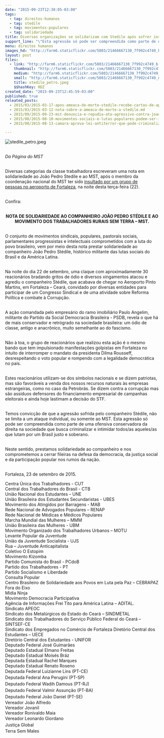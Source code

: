 ```yaml
---
date: "2015-09-23T12:30:05-03:00"
tags:
  - tag: direitos-humanos
  - tag: stedile
  - tag: movimentos-populares
  - tag: solidariedade
title: Diversas organizações se solidarizam com Stedile após sofrer insultos em Fortaleza
support_line: "\"Esta agressão só pode ser compreendida como parte de uma ofensiva conservadora da direita na sociedade que busca criminalizar e intimidar todos/as aqueles/as que lutam por um Brasil justo e soberano\"."
menu: direitos humanos
images_hd: "http://farm6.staticflickr.com/5803/21466667130_7f992c4749_b.jpg"
layout: post
files:
  - link: "http://farm6.staticflickr.com/5803/21466667130_7f992c4749_b.jpg"
    thumbnail: "http://farm6.staticflickr.com/5803/21466667130_7f992c4749_t.jpg"
    medium: "http://farm6.staticflickr.com/5803/21466667130_7f992c4749_z.jpg"
    small: "http://farm6.staticflickr.com/5803/21466667130_7f992c4749_n.jpg"
    title: stedile_petro.jpeg
    $$hashKey: 0DZ
created_date: "2015-09-23T12:45:59-03:00"
published: true
releated_posts:
  - 2015/03/2015-03-17-apos-ameaca-de-morte-stedile-recebe-cartas-de-apoio-e-solidariedade-de-vindas-de-todo-o-mundo.md
  - 2015/03/2015-03-12-nota-sobre-a-ameaca-de-morte-a-stedile.md
  - 2015/09/2015-09-23-mst-denuncia-e-repudia-ato-agressivo-contra-joao-pedro-stedile.md
  - 2015/08/2015-08-10-movimentos-sociais-e-lutas-populares-podem-ser-incluidos-em-lei-antiterrorismo.md
  - 2015/08/2015-08-13-camara-aprova-lei-antiterror-que-pode-criminalizar-movimentos-populares.md

---
```

<p><img alt="stedile_petro.jpeg" src="http://farm6.staticflickr.com/5803/21466667130_7f992c4749_b.jpg" /><br />
&nbsp;</p>

<p><em>Da P&aacute;gina do MST</em></p>

<p><br />
Diversas categorias da classe trabalhadora escreveram uma nota em solidariedade ao Jo&atilde;o Pedro Stedile e ao MST, ap&oacute;s o membro da coordena&ccedil;&atilde;o nacional do MST ter sido <a href="http://www.mst.org.br/2015/09/23/mst-denuncia-e-repudia-ato-agressivo-contra-joao-pedro-stedile.html">insultado por um grupo de pessoas&nbsp;no aeroporto de Fortaleza</a>, na noite desta ter&ccedil;a-feira (22).</p>

<p><br />
Confira:</p>

<p style="text-align: center;"><br />
<strong>NOTA DE SOLIDARIEDADE AO COMPANHEIRO JO&Atilde;O PEDRO ST&Eacute;DILE E AO MOVIMENTO DOS TRABALHADORES RURAIS SEM TERRA &ndash; MST.</strong></p>

<p><br />
O conjunto de movimentos sindicais, populares, pastorais sociais, parlamentares progressistas e intelectuais comprometidos com a luta do povo brasileiro, vem por meio desta nota prestar solidariedade ao companheiro Jo&atilde;o Pedro St&eacute;dile, hist&oacute;rico militante das lutas sociais do Brasil e da Am&eacute;rica Latina.</p>

<p><br />
Na noite do dia 22 de setembro, uma claque com aproximadamente 30 reacion&aacute;rios bradando gritos de &oacute;dio e diversos xingamentos atacou e agrediu o companheiro St&eacute;dile, que acabava de chegar no Aeroporto Pinto Martins, em Fortaleza &ndash; Cear&aacute;, convidado por diversas entidades para participar de um Congresso Sindical e de uma atividade sobre Reforma Pol&iacute;tica e combate &agrave; Corrup&ccedil;&atilde;o.&nbsp;</p>

<p><br />
A a&ccedil;&atilde;o comandada pelo empres&aacute;rio do ramo imobili&aacute;rio Paulo Angelim, militante do Partido da Social Democracia Brasileira - PSDB, revela o que h&aacute; de mais conservador e retr&oacute;grado na sociedade brasileira: um &oacute;dio de classe, antigo e anacr&ocirc;nico, muito semelhante ao do fascismo.</p>

<p><br />
N&atilde;o &agrave; toa, o grupo de reacion&aacute;rios que realizou esta a&ccedil;&atilde;o &eacute; o mesmo bando que tem impulsionado manifesta&ccedil;&otilde;es golpistas em Fortaleza no intuito de interromper o mandato da presidenta Dilma Rousseff, desrespeitando o voto popular e rompendo com a legalidade democr&aacute;tica no pa&iacute;s.</p>

<p><br />
Estes reacion&aacute;rios utilizam-se dos s&iacute;mbolos nacionais e se dizem patriotas, mas s&atilde;o favor&aacute;veis a venda dos nossos recursos naturais &agrave;s empresas estrangeiras, como no caso da Petrobr&aacute;s. Se dizem contra a corrup&ccedil;&atilde;o mas s&atilde;o ass&iacute;duos defensores do financiamento empresarial de campanhas eleitorais e ainda hoje lastimam a decis&atilde;o do STF.&nbsp;</p>

<p><br />
Temos convic&ccedil;&atilde;o de que a agress&atilde;o sofrida pelo companheiro St&eacute;dile, n&atilde;o se limita a um ataque individual, ou somente ao MST. Esta agress&atilde;o s&oacute; pode ser compreendida como parte de uma ofensiva conservadora da direita na sociedade que busca criminalizar e intimidar todos/as aqueles/as que lutam por um Brasil justo e soberano.&nbsp;</p>

<p><br />
Neste sentido, prestamos solidariedade ao companheiro e nos comprometemos a cerrar fileiras na defesa da democracia, da justi&ccedil;a social e da participa&ccedil;&atilde;o popular nos rumos da na&ccedil;&atilde;o.</p>

<p><br />
Fortaleza, 23 de setembro de 2015.</p>

<p>Centra &Uacute;nica dos Trabalhadores - CUT<br />
Central dos Trabalhadores do Brasil - CTB<br />
Uni&atilde;o Nacional dos Estudantes &ndash; UNE<br />
Uni&atilde;o Brasileira dos Estudantes Secundaristas - UBES<br />
Movimento dos Atingidos por Barragens - MAB<br />
Rede Nacional de Advogados Populares &ndash; RENAP<br />
Rede Nacional de M&eacute;dicas e M&eacute;dicos Populares&nbsp;<br />
Marcha Mundial das Mulheres &ndash; MMM<br />
Uni&atilde;o Brasileira das Mulheres - UBM<br />
Movimento Organizado dos Trabalhadores Urbanos &ndash; MOTU<br />
Levante Popular da Juventude<br />
Uni&atilde;o da Juventude Socialista - UJS<br />
Rua &ndash; Juventude Anticapitalista<br />
Coletivo O Estopim<br />
Movimento Kizomba<br />
Partido Comunista do Brasil - PCdoB<br />
Partido dos Trabalhadores - PT<br />
Partido Socialismo e Liberdade<br />
Consulta Popular<br />
Centro Brasileiro de Solidariedade aos Povos em Luta pela Paz &ndash; CEBRAPAZ<br />
Fora do Eixo<br />
M&iacute;dia Ninja<br />
Movimento Democracia Participativa<br />
Ag&ecirc;ncia de Informa&ccedil;&otilde;es Frei Tito para Am&eacute;rica Latina &ndash; ADITAL.<br />
Sindicato APEOC&nbsp;<br />
Sindicato dos Metal&uacute;rgicos do Estado do Cear&aacute; &ndash; SINDMETAL<br />
Sindicato dos Trabalhadores do Servi&ccedil;o P&uacute;blico Federal do Cear&aacute; &ndash; SINTSEF-CE<br />
Sindicato dos Empregados no Com&eacute;rcio de Fortaleza&nbsp;Diret&oacute;rio Central dos Estudantes &ndash; UECE<br />
Diret&oacute;rio Central dos Estudantes - UNIFOR<br />
Deputado Federal Jos&eacute; Guimar&atilde;es<br />
Deputado Estadual Elmano Freitas<br />
Deputado Estadual Mois&eacute;s Br&aacute;z<br />
Deputada Estadual Rachel Marques<br />
Deputado Estadual Renato Roseno<br />
<span style="line-height: 20.8px;">Deputada Federal Luizianne Lins (PT-CE)</span><br style="line-height: 20.8px;" />
<span style="line-height: 20.8px;">Deputada Federal Ana Perugini (PT-SP)</span><br style="line-height: 20.8px;" />
<span style="line-height: 20.8px;">Deputado Federal&nbsp;</span><span style="line-height: 20.8px;">Wadih Damous&nbsp;</span><span style="line-height: 20.8px;">(PT-RJ)</span><br style="line-height: 20.8px;" />
<span style="line-height: 20.8px;">Deputado Federal&nbsp;</span><span style="line-height: 20.8px;">Valmir Assun&ccedil;&atilde;o (</span><span style="line-height: 20.8px;">PT-BA)</span><br style="line-height: 20.8px;" />
<span style="line-height: 20.8px;">Deputado Federal&nbsp;Jo&atilde;o Daniel (PT-SE)</span><br />
Vereador Jo&atilde;o Alfredo<br />
Vereador Jovanil<br />
Vereador Ronivaldo Maia<br />
<span style="line-height: 20.8px;">Vereador Leonardo Giordano</span><br />
<span style="line-height: 20.8px;">Justi&ccedil;a Global</span><br />
Terra Sem Males</p>
